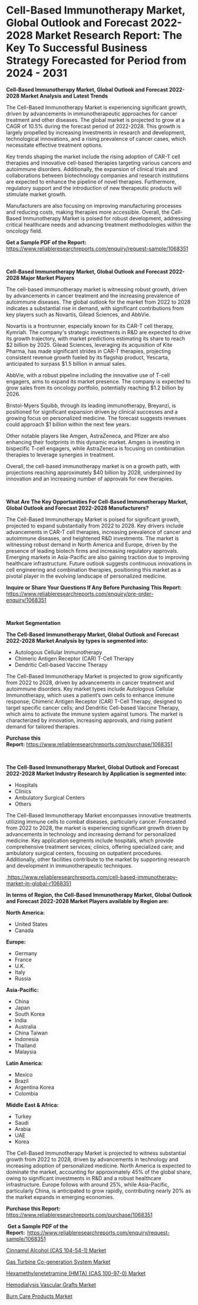 <p><h1>Cell-Based Immunotherapy Market, Global Outlook and Forecast 2022-2028 Market Research Report: The Key To Successful Business Strategy Forecasted for Period from 2024 - 2031</h1></p><p><strong>Cell-Based Immunotherapy Market, Global Outlook and Forecast 2022-2028 Market Analysis and Latest Trends</strong></p>
<p><p>The Cell-Based Immunotherapy Market is experiencing significant growth, driven by advancements in immunotherapeutic approaches for cancer treatment and other diseases. The global market is projected to grow at a CAGR of 10.5% during the forecast period of 2022-2028. This growth is largely propelled by increasing investments in research and development, technological innovations, and a rising prevalence of cancer cases, which necessitate effective treatment options. </p><p>Key trends shaping the market include the rising adoption of CAR-T cell therapies and innovative cell-based therapies targeting various cancers and autoimmune disorders. Additionally, the expansion of clinical trials and collaborations between biotechnology companies and research institutions are expected to enhance the pipeline of novel therapies. Furthermore, regulatory support and the introduction of new therapeutic products will stimulate market growth.</p><p>Manufacturers are also focusing on improving manufacturing processes and reducing costs, making therapies more accessible. Overall, the Cell-Based Immunotherapy Market is poised for robust development, addressing critical healthcare needs and advancing treatment methodologies within the oncology field.</p></p>
<p><strong>Get a Sample PDF of the Report:&nbsp;</strong> <a href="https://www.reliableresearchreports.com/enquiry/request-sample/1068351">https://www.reliableresearchreports.com/enquiry/request-sample/1068351</a></p>
<p>&nbsp;</p>
<p><strong>Cell-Based Immunotherapy Market, Global Outlook and Forecast 2022-2028 Major Market Players</strong></p>
<p><p>The cell-based immunotherapy market is witnessing robust growth, driven by advancements in cancer treatment and the increasing prevalence of autoimmune diseases. The global outlook for the market from 2022 to 2028 indicates a substantial rise in demand, with significant contributions from key players such as Novartis, Gilead Sciences, and AbbVie.</p><p>Novartis is a frontrunner, especially known for its CAR-T cell therapy, Kymriah. The company's strategic investments in R&D are expected to drive its growth trajectory, with market predictions estimating its share to reach $2 billion by 2025. Gilead Sciences, leveraging its acquisition of Kite Pharma, has made significant strides in CAR-T therapies, projecting consistent revenue growth fueled by its flagship product, Yescarta, anticipated to surpass $1.5 billion in annual sales.</p><p>AbbVie, with a robust pipeline including the innovative use of T-cell engagers, aims to expand its market presence. The company is expected to grow sales from its oncology portfolio, potentially reaching $1.2 billion by 2026.</p><p>Bristol-Myers Squibb, through its leading immunotherapy, Breyanzi, is positioned for significant expansion driven by clinical successes and a growing focus on personalized medicine. The forecast suggests revenues could approach $1 billion within the next few years.</p><p>Other notable players like Amgen, AstraZeneca, and Pfizer are also enhancing their footprints in this dynamic market. Amgen is investing in bispecific T-cell engagers, while AstraZeneca is focusing on combination therapies to leverage synergies in treatment.</p><p>Overall, the cell-based immunotherapy market is on a growth path, with projections reaching approximately $40 billion by 2028, underpinned by innovation and an increasing number of approvals for new therapies.</p></p>
<p>&nbsp;</p>
<p><strong>What Are The Key Opportunities For Cell-Based Immunotherapy Market, Global Outlook and Forecast 2022-2028 Manufacturers?</strong></p>
<p><p>The Cell-Based Immunotherapy Market is poised for significant growth, projected to expand substantially from 2022 to 2028. Key drivers include advancements in CAR-T cell therapies, increasing prevalence of cancer and autoimmune diseases, and heightened R&D investments. The market is witnessing robust demand in North America and Europe, driven by the presence of leading biotech firms and increasing regulatory approvals. Emerging markets in Asia-Pacific are also gaining traction due to improving healthcare infrastructure. Future outlook suggests continuous innovations in cell engineering and combination therapies, positioning this market as a pivotal player in the evolving landscape of personalized medicine.</p></p>
<p><strong>Inquire or Share Your Questions If Any Before Purchasing This Report:</strong> <a href="https://www.reliableresearchreports.com/enquiry/pre-order-enquiry/1068351">https://www.reliableresearchreports.com/enquiry/pre-order-enquiry/1068351</a></p>
<p>&nbsp;</p>
<p><strong>Market Segmentation</strong></p>
<p><strong>The Cell-Based Immunotherapy Market, Global Outlook and Forecast 2022-2028 Market Analysis by types is segmented into:</strong></p>
<p><ul><li>Autologous Cellular Immunotherapy</li><li>Chimeric Antigen Receptor (CAR) T-Cell Therapy</li><li>Dendritic Cell-based Vaccine Therapy</li></ul></p>
<p><p>The Cell-Based Immunotherapy Market is projected to grow significantly from 2022 to 2028, driven by advancements in cancer treatment and autoimmune disorders. Key market types include Autologous Cellular Immunotherapy, which uses a patient’s own cells to enhance immune response; Chimeric Antigen Receptor (CAR) T-Cell Therapy, designed to target specific cancer cells; and Dendritic Cell-based Vaccine Therapy, which aims to activate the immune system against tumors. The market is characterized by innovation, increasing approvals, and rising patient demand for tailored therapies.</p></p>
<p><strong>Purchase this Report:&nbsp;</strong><a href="https://www.reliableresearchreports.com/purchase/1068351">https://www.reliableresearchreports.com/purchase/1068351</a></p>
<p>&nbsp;</p>
<p><strong>The Cell-Based Immunotherapy Market, Global Outlook and Forecast 2022-2028 Market Industry Research by Application is segmented into:</strong></p>
<p><ul><li>Hospitals</li><li>Clinics</li><li>Ambulatory Surgical Centers</li><li>Others</li></ul></p>
<p><p>The Cell-Based Immunotherapy Market encompasses innovative treatments utilizing immune cells to combat diseases, particularly cancer. Forecasted from 2022 to 2028, the market is experiencing significant growth driven by advancements in technology and increasing demand for personalized medicine. Key application segments include hospitals, which provide comprehensive treatment services; clinics, offering specialized care; and ambulatory surgical centers, focusing on outpatient procedures. Additionally, other facilities contribute to the market by supporting research and development in immunotherapeutic techniques.</p></p>
<p><a href="https://www.reliableresearchreports.com/cell-based-immunotherapy-market-in-global-r1068351">&nbsp;https://www.reliableresearchreports.com/cell-based-immunotherapy-market-in-global-r1068351</a></p>
<p><strong>In terms of Region, the Cell-Based Immunotherapy Market, Global Outlook and Forecast 2022-2028 Market Players available by Region are:</strong></p>
<p>
    <p> <strong> North America: </strong>
        <ul>
            <li>United States</li>
            <li>Canada</li>
        </ul>
        </p> 
    <p> <strong> Europe: </strong>
        <ul>
            <li>Germany</li>
            <li>France</li>
            <li>U.K.</li>
            <li>Italy</li>
            <li>Russia</li>
        </ul>
        </p> 
    <p> <strong> Asia-Pacific: </strong>
        <ul>
            <li>China</li>
            <li>Japan</li>
            <li>South Korea</li>
            <li>India</li>
            <li>Australia</li>
            <li>China Taiwan</li>
            <li>Indonesia</li>
            <li>Thailand</li>
            <li>Malaysia</li>
        </ul>
        </p> 
    <p> <strong> Latin America: </strong>
        <ul>
            <li>Mexico</li>
            <li>Brazil</li>
            <li>Argentina Korea</li>
            <li>Colombia</li>
        </ul>
        </p> 
    <p> <strong> Middle East & Africa: </strong>
        <ul>
            <li>Turkey</li>
            <li>Saudi</li>
            <li>Arabia</li>
            <li>UAE</li>
            <li>Korea</li>
        </ul>
    </p>
    </p>
<p><p>The Cell-Based Immunotherapy Market is projected to witness substantial growth from 2022 to 2028, driven by advancements in technology and increasing adoption of personalized medicine. North America is expected to dominate the market, accounting for approximately 45% of the global share, owing to significant investments in R&D and a robust healthcare infrastructure. Europe follows with around 25%, while Asia-Pacific, particularly China, is anticipated to grow rapidly, contributing nearly 20% as the market expands in emerging economies.</p></p>
<p><strong>Purchase this Report: </strong><a href="https://www.reliableresearchreports.com/purchase/1068351">https://www.reliableresearchreports.com/purchase/1068351</a></p>
<p>&nbsp;<strong>Get a Sample PDF of the Report:&nbsp;&nbsp;</strong><a href="https://www.reliableresearchreports.com/enquiry/request-sample/1068351">https://www.reliableresearchreports.com/enquiry/request-sample/1068351</a></p>
<p><strong></strong></p>
<p><p><a href="https://issuu.com/reportprime-2/docs/cinnamyl-alcohol-cas-104-54-1-marke_b6fa6a8f4cf6b8">Cinnamyl Alcohol (CAS 104-54-1) Market</a></p><p><a href="https://medium.com/@williambatz78/gas-turbine-co-generation-system-market-global-market-insights-and-sales-trends-2024-to-2031-a4d54036c68b">Gas Turbine Co-generation System Market</a></p><p><a href="https://issuu.com/reportprime-2/docs/hexamethylenetetramine-hmta-cas-100_1539268b806c30">Hexamethylenetetramine (HMTA) (CAS 100-97-0) Market</a></p><p><a href="https://www.linkedin.com/pulse/navigating-hemodialysis-vascular-grafts-market-expert-analysis-ld9we?trackingId=xIif3qmiSRqZTOLFe17PoQ%3D%3D">Hemodialysis Vascular Grafts Market</a></p><p><a href="https://www.linkedin.com/pulse/burn-care-products-market-size-segmentation-trends-growth-zveue?trackingId=Znq3PoUTRrGNFh%2FVTzbJqw%3D%3D">Burn Care Products Market</a></p></p>